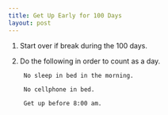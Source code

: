 ```yaml
---
title: Get Up Early for 100 Days
layout: post
---
```


1. Start over if break during the 100 days.

2. Do the following in order to count as a day.

		No sleep in bed in the morning.

		No cellphone in bed.

		Get up before 8:00 am.

<br>
<br>
<style>

circle,
path {
  cursor: pointer;
}

circle {
  fill: none;
  pointer-events: all;
}

#tooltip { background-color: white;
			  padding: 3px 5px;
			  border: 1px solid black;
			  text-align: center;}

html {
	font-family: sans-serif;
	
}
</style>
<script src="http://d3js.org/d3.v3.min.js"></script>
<div class="task"></div>
<script src="/js/task.js" id="task" data="/js/getup.json">
</script> 

